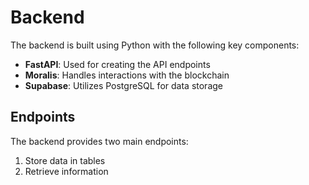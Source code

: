 # Backend

The backend is built using Python with the following key components:

- **FastAPI**: Used for creating the API endpoints
- **Moralis**: Handles interactions with the blockchain
- **Supabase**: Utilizes PostgreSQL for data storage

## Endpoints

The backend provides two main endpoints:

1. Store data in tables
2. Retrieve information

